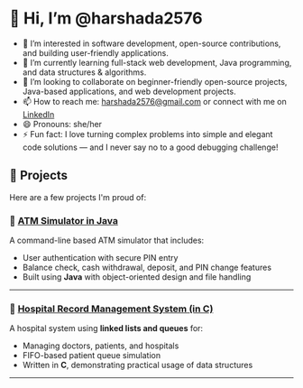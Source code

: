 # 👋 Hi, I’m @harshada2576

- 👀 I’m interested in software development, open-source contributions, and building user-friendly applications.
- 🌱 I’m currently learning full-stack web development, Java programming, and data structures & algorithms.
- 💞️ I’m looking to collaborate on beginner-friendly open-source projects, Java-based applications, and web development projects.
- 📫 How to reach me: [harshada2576@gmail.com](mailto:harshada2576@gmail.com) or connect with me on [LinkedIn](https://www.linkedin.com/in/harshada-avhad-726bba346/)
- 😄 Pronouns: she/her
- ⚡ Fun fact: I love turning complex problems into simple and elegant code solutions — and I never say no to a good debugging challenge!

<!---
harshada2576/harshada2576 is a ✨ special ✨ repository because its `README.md` (this file) appears on your GitHub profile.
You can click the Preview link to take a look at your changes.
--->
## 📌 Projects

Here are a few projects I'm proud of:

### 🚀 [ATM Simulator in Java](https://github.com/harshada2576/Java_Projects/tree/main/ATMAPP)
A command-line based ATM simulator that includes:
- User authentication with secure PIN entry
- Balance check, cash withdrawal, deposit, and PIN change features
- Built using **Java** with object-oriented design and file handling

---

### 🏥 [Hospital Record Management System (in C)](https://github.com/harshada2576/Data-Structures-/blob/main/HospitalRecordManagementSystem.c)
A hospital system using **linked lists and queues** for:
- Managing doctors, patients, and hospitals
- FIFO-based patient queue simulation
- Written in **C**, demonstrating practical usage of data structures

---

